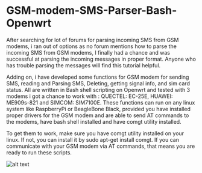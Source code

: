 # GSM-modem-SMS-Parser-Bash-Openwrt
After searching for lot of forums for parsing incoming SMS from GSM modems, i ran out of options as no forum mentions how to parse the incoming SMS from GSM modems, I finally had a chance and was successful at parsing the incoming messages in proper format. Anyone who has trouble parsing the messages will find this tutorial helpful.

Adding on, i have developed some functions for GSM modem for sending SMS, reading and Parsing SMS, Deleting, getting signal info, and sim card status. All are written in Bash shell scripting on Openwrt and tested with 3 modems i got a chance to work with : QUECTEL: EC-25E, HUAWEI: ME909s-821 and SIMCOM: SIM7100E. These functions can run on any linux system like RaspberryPi or BeagleBone Black, provided you have installed proper drivers for the GSM modem and are able to send AT commands to the modems, have bash shell installed and have comgt utility installed.  

To get them to work, make sure you have comgt utility installed on your linux. If not, you can install it by sudo apt-get install comgt. If you can communicate with your GSM modem via AT commands, that means you are ready to run these scripts.

![alt text](https://github.com/pratikfarkase94/GSM-modem-SMS-Parser-Bash-Openwrt/blob/master/sendSMS.png)


